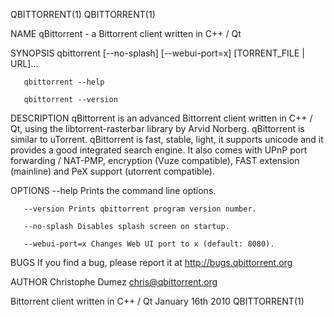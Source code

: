 QBITTORRENT(1)                                                                                                                      QBITTORRENT(1)

NAME
       qBittorrent - a Bittorrent client written in C++ / Qt

SYNOPSIS
       qbittorrent [--no-splash] [--webui-port=x] [TORRENT_FILE | URL]...

       qbittorrent --help

       qbittorrent --version

DESCRIPTION
       qBittorrent  is  an advanced Bittorrent client written in C++ / Qt, using the libtorrent-rasterbar library by Arvid Norberg. qBittorrent is
       similar to uTorrent. qBittorrent is fast, stable, light, it supports unicode and it provides a good  integrated  search  engine.   It  also
       comes with UPnP port forwarding / NAT-PMP, encryption (Vuze compatible), FAST extension (mainline) and PeX support (utorrent compatible).

OPTIONS
       --help Prints the command line options.

       --version Prints qbittorrent program version number.

       --no-splash Disables splash screen on startup.

       --webui-port=x Changes Web UI port to x (default: 8080).

BUGS
       If you find a bug, please report it at http://bugs.qbittorrent.org

AUTHOR
       Christophe Dumez <chris@qbittorrent.org>

Bittorrent client written in C++ / Qt                            January 16th 2010                                                  QBITTORRENT(1)
